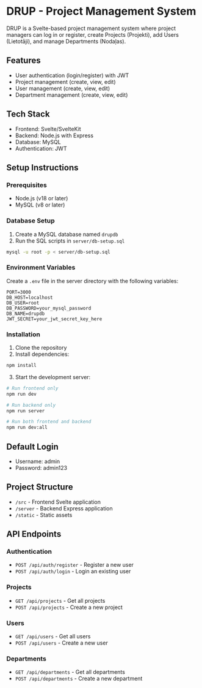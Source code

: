 # DRUP - Project Management System

DRUP is a Svelte-based project management system where project managers can log in or register, create Projects (Projekti), add Users (Lietotāji), and manage Departments (Nodaļas).

## Features

- User authentication (login/register) with JWT
- Project management (create, view, edit)
- User management (create, view, edit)
- Department management (create, view, edit)

## Tech Stack

- Frontend: Svelte/SvelteKit
- Backend: Node.js with Express
- Database: MySQL
- Authentication: JWT

## Setup Instructions

### Prerequisites

- Node.js (v18 or later)
- MySQL (v8 or later)

### Database Setup

1. Create a MySQL database named `drupdb`
2. Run the SQL scripts in `server/db-setup.sql`

```bash
mysql -u root -p < server/db-setup.sql
```

### Environment Variables

Create a `.env` file in the server directory with the following variables:

```
PORT=3000
DB_HOST=localhost
DB_USER=root
DB_PASSWORD=your_mysql_password
DB_NAME=drupdb
JWT_SECRET=your_jwt_secret_key_here
```

### Installation

1. Clone the repository
2. Install dependencies:

```bash
npm install
```

3. Start the development server:

```bash
# Run frontend only
npm run dev

# Run backend only
npm run server

# Run both frontend and backend
npm run dev:all
```

## Default Login

- Username: admin
- Password: admin123

## Project Structure

- `/src` - Frontend Svelte application
- `/server` - Backend Express application
- `/static` - Static assets

## API Endpoints

### Authentication
- `POST /api/auth/register` - Register a new user
- `POST /api/auth/login` - Login an existing user

### Projects
- `GET /api/projects` - Get all projects
- `POST /api/projects` - Create a new project

### Users
- `GET /api/users` - Get all users
- `POST /api/users` - Create a new user

### Departments
- `GET /api/departments` - Get all departments
- `POST /api/departments` - Create a new department
